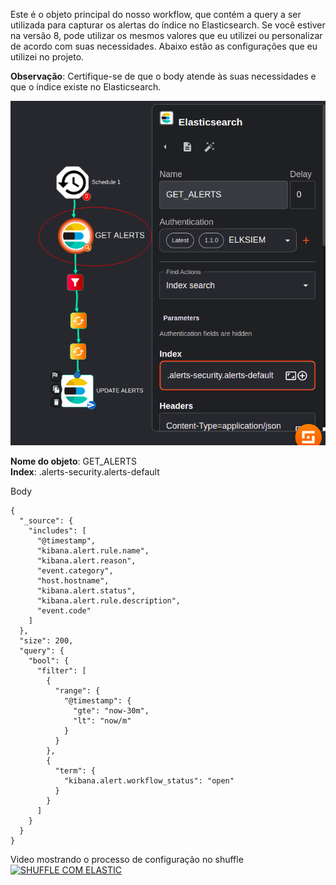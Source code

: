 Este é o objeto principal do nosso workflow, que contém a query a ser utilizada para capturar os alertas do índice no Elasticsearch. Se você estiver na versão 8, pode utilizar os mesmos valores que eu utilizei ou personalizar de acordo com suas necessidades. Abaixo estão as configurações que eu utilizei no projeto.

**Observação**: Certifique-se de que o body atende às suas necessidades e que o índice existe no Elasticsearch.

![Node_ELK](https://github.com/carlossilva9867/soc-opensource-ia/blob/main/IMG/node_elk_shuffle.png?raw=true)


**Nome do objeto**: GET_ALERTS\
**Index**: .alerts-security.alerts-default

Body
```
{
  "_source": {
    "includes": [
      "@timestamp",
      "kibana.alert.rule.name",
      "kibana.alert.reason",
      "event.category",
      "host.hostname",
      "kibana.alert.status",
      "kibana.alert.rule.description",
      "event.code"
    ]
  },
  "size": 200,
  "query": {
    "bool": {
      "filter": [
        {
          "range": {
            "@timestamp": {
              "gte": "now-30m",
              "lt": "now/m"
            }
          }
        },
        {
          "term": {
            "kibana.alert.workflow_status": "open"
          }
        }
      ]
    }
  }
}
``` 

Video mostrando o processo de configuração no shuffle
[![SHUFFLE COM ELASTIC](https://img.youtube.com/vi/LfXCBtRyodM/maxresdefault.jpg)](https://youtu.be/_pajqTdyLkU)